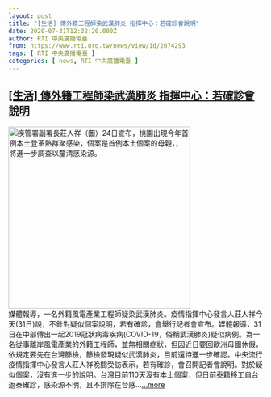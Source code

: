 ```yaml
---
layout: post
title: "[生活] 傳外籍工程師染武漢肺炎 指揮中心：若確診會說明"
date: 2020-07-31T12:32:20.000Z
author: RTI 中央廣播電臺
from: https://www.rti.org.tw/news/view/id/2074293
tags: [ RTI 中央廣播電臺 ]
categories: [ news, RTI 中央廣播電臺 ]
---
```

<!--1596198740000-->
[[生活] 傳外籍工程師染武漢肺炎 指揮中心：若確診會說明](https://www.rti.org.tw/news/view/id/2074293)
------

<div>
<img src="https://static.rti.org.tw/assets/thumbnails/2020/07/24/20200724000141M.jpg" width="360" alt="疾管署副署長莊人祥（圖）24日宣布，桃園出現今年首例本土登革熱群聚感染，個案是首例本土個案的母親，，將進一步調查以釐清感染源。" title="疾管署副署長莊人祥（圖）24日宣布，桃園出現今年首例本土登革熱群聚感染，個案是首例本土個案的母親，，將進一步調查以釐清感染源。"><br>媒體報導，一名外籍風電產業工程師疑染武漢肺炎。疫情指揮中心發言人莊人祥今天(31日)說，不針對疑似個案說明，若有確診，會舉行記者會宣布。媒體報導，31日在中部傳出一起2019冠狀病毒疾病(COVID-19，俗稱武漢肺炎)疑似病例。為一名從事離岸風電產業的外籍工程師，並無相關症狀，但因近日要回歐洲母國休假，依規定要先在台灣篩檢，篩檢發現疑似武漢肺炎，目前還待進一步確認。中央流行疫情指揮中心發言人莊人祥晚間受訪表示，若有確診，會召開記者會說明。對於疑似個案，沒有進一步的說明。台灣目前110天沒有本土個案，但日前泰籍移工自台返泰確診，感染源不明，且不排除在台感...<a target="_blank" href="https://www.rti.org.tw/news/view/id/2074293">...more</a>
</div>
